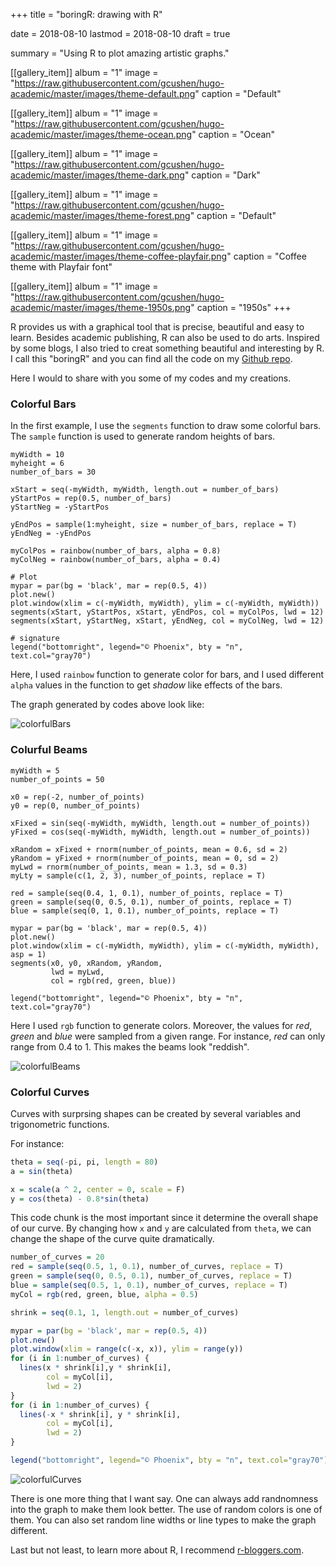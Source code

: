 +++
title = "boringR: drawing with R"

date = 2018-08-10
lastmod = 2018-08-10
draft = true

summary = "Using R to plot amazing artistic graphs."

[[gallery_item]]
album = "1"
image = "https://raw.githubusercontent.com/gcushen/hugo-academic/master/images/theme-default.png"
caption = "Default"

[[gallery_item]]
album = "1"
image = "https://raw.githubusercontent.com/gcushen/hugo-academic/master/images/theme-ocean.png"
caption = "Ocean"

[[gallery_item]]
album = "1"
image = "https://raw.githubusercontent.com/gcushen/hugo-academic/master/images/theme-dark.png"
caption = "Dark"

[[gallery_item]]
album = "1"
image = "https://raw.githubusercontent.com/gcushen/hugo-academic/master/images/theme-forest.png"
caption = "Default"

[[gallery_item]]
album = "1"
image = "https://raw.githubusercontent.com/gcushen/hugo-academic/master/images/theme-coffee-playfair.png"
caption = "Coffee theme with Playfair font"

[[gallery_item]]
album = "1"
image = "https://raw.githubusercontent.com/gcushen/hugo-academic/master/images/theme-1950s.png"
caption = "1950s"
+++

R provides us with a graphical tool that is precise, beautiful and easy to learn. Besides academic publishing, R can also be used to do arts. Inspired by some blogs, I also tried to creat something beautiful and interesting by R. I call this "boringR" and you can find all the code on my [Github repo](https://github.com/Zepeng-Mu/boringR).

Here I would to share with you some of my codes and my creations.

### Colorful Bars
In the first example, I use the `segments` function to draw some colorful bars. The `sample` function is used to generate random heights of bars.

```{r}
myWidth = 10
myheight = 6
number_of_bars = 30

xStart = seq(-myWidth, myWidth, length.out = number_of_bars)
yStartPos = rep(0.5, number_of_bars)
yStartNeg = -yStartPos

yEndPos = sample(1:myheight, size = number_of_bars, replace = T)
yEndNeg = -yEndPos

myColPos = rainbow(number_of_bars, alpha = 0.8)
myColNeg = rainbow(number_of_bars, alpha = 0.4)

# Plot
mypar = par(bg = 'black', mar = rep(0.5, 4))
plot.new()
plot.window(xlim = c(-myWidth, myWidth), ylim = c(-myWidth, myWidth))
segments(xStart, yStartPos, xStart, yEndPos, col = myColPos, lwd = 12)
segments(xStart, yStartNeg, xStart, yEndNeg, col = myColNeg, lwd = 12)

# signature
legend("bottomright", legend="© Phoenix", bty = "n", text.col="gray70")
```

Here, I used `rainbow` function to generate color for bars, and I used different `alpha` values in the function to get *shadow* like effects of the bars.

The graph generated by codes above look like:

![colorfulBars](/img/colorfulBars.png)

### Colurful Beams

```{r}
myWidth = 5
number_of_points = 50

x0 = rep(-2, number_of_points)
y0 = rep(0, number_of_points)

xFixed = sin(seq(-myWidth, myWidth, length.out = number_of_points))
yFixed = cos(seq(-myWidth, myWidth, length.out = number_of_points))

xRandom = xFixed + rnorm(number_of_points, mean = 0.6, sd = 2)
yRandom = yFixed + rnorm(number_of_points, mean = 0, sd = 2)
myLwd = rnorm(number_of_points, mean = 1.3, sd = 0.3)
myLty = sample(c(1, 2, 3), number_of_points, replace = T)

red = sample(seq(0.4, 1, 0.1), number_of_points, replace = T)
green = sample(seq(0, 0.5, 0.1), number_of_points, replace = T)
blue = sample(seq(0, 1, 0.1), number_of_points, replace = T)

mypar = par(bg = 'black', mar = rep(0.5, 4))
plot.new()
plot.window(xlim = c(-myWidth, myWidth), ylim = c(-myWidth, myWidth), asp = 1)
segments(x0, y0, xRandom, yRandom,
         lwd = myLwd,
         col = rgb(red, green, blue))

legend("bottomright", legend="© Phoenix", bty = "n", text.col="gray70")
```

Here I used `rgb` function to generate colors. Moreover, the values for *red*, *green* and *blue* were sampled from a given range. For instance, *red* can only range from 0.4 to 1. This makes the beams look "reddish".

![colorfulBeams](/img/colorfulBeams.png)

### Colorful Curves
Curves with surprsing shapes can be created by several variables and trigonometric functions.

For instance:

```r
theta = seq(-pi, pi, length = 80)
a = sin(theta)

x = scale(a ^ 2, center = 0, scale = F)
y = cos(theta) - 0.8*sin(theta)
```

This code chunk is the most important since it determine the overall shape of our curve. By changing how `x` and `y` are calculated from `theta`, we can change the shape of the curve quite dramatically.

```r
number_of_curves = 20
red = sample(seq(0.5, 1, 0.1), number_of_curves, replace = T)
green = sample(seq(0, 0.5, 0.1), number_of_curves, replace = T)
blue = sample(seq(0.5, 1, 0.1), number_of_curves, replace = T)
myCol = rgb(red, green, blue, alpha = 0.5)

shrink = seq(0.1, 1, length.out = number_of_curves)

mypar = par(bg = 'black', mar = rep(0.5, 4))
plot.new()
plot.window(xlim = range(c(-x, x)), ylim = range(y))
for (i in 1:number_of_curves) {
  lines(x * shrink[i],y * shrink[i],
        col = myCol[i],
        lwd = 2)
}
for (i in 1:number_of_curves) {
  lines(-x * shrink[i], y * shrink[i],
        col = myCol[i],
        lwd = 2)
}

legend("bottomright", legend="© Phoenix", bty = "n", text.col="gray70")
```

![colorfulCurves](/img/colorfulCurves.png)

There is one more thing that I want say. One can always add randnomness into the graph to make them look better. The use of random colors is one of them. You can also set random line widths or line types to make the graph different.

Last but not least, to learn more about R, I recommend [r-bloggers.com](https://www.r-bloggers.com).
